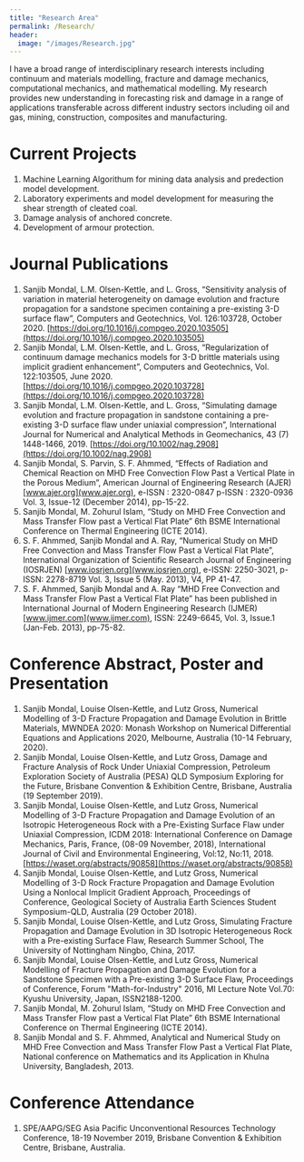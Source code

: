 ```yaml
---
title: "Research Area"
permalink: /Research/
header:
  image: "/images/Research.jpg"
---
```


I have a broad range of interdisciplinary research interests including continuum and materials modelling, fracture and damage mechanics, computational mechanics, and mathematical modelling. My research provides new understanding in forecasting risk and damage in a range of applications transferable across different industry sectors including oil and gas, mining, construction, composites and manufacturing.

# Current Projects
1. Machine Learning Algorithum for mining data analysis and predection model development.
2. Laboratory experiments and model development for measuring the shear strength of cleated coal.  
3. Damage analysis of anchored concrete.  
4. Development of armour protection.  

# Journal Publications
1. Sanjib Mondal, L.M. Olsen-Kettle, and L. Gross, “Sensitivity analysis of variation in material heterogeneity on damage evolution and fracture propagation for a sandstone specimen containing a pre-existing 3-D surface flaw”, Computers and Geotechnics, Vol. 126:103728, October 2020. [https://doi.org/10.1016/j.compgeo.2020.103505](https://doi.org/10.1016/j.compgeo.2020.103505)
2. Sanjib Mondal, L.M. Olsen-Kettle, and L. Gross, “Regularization of continuum damage mechanics models for 3-D brittle materials using implicit gradient enhancement”, Computers and Geotechnics, Vol. 122:103505, June 2020. 
[https://doi.org/10.1016/j.compgeo.2020.103728](https://doi.org/10.1016/j.compgeo.2020.103728)
3. Sanjib Mondal, L.M. Olsen-Kettle, and L. Gross, “Simulating damage evolution and fracture propagation in sandstone containing a pre-existing 3-D surface flaw under uniaxial compression”, International Journal for Numerical and Analytical Methods in Geomechanics, 43 (7) 1448-1466, 2019. [https://doi.org/10.1002/nag.2908](https://doi.org/10.1002/nag.2908)
4. Sanjib Mondal, S. Parvin, S. F. Ahmmed, “Effects of Radiation and Chemical Reaction on MHD Free Convection Flow Past a Vertical Plate in the Porous Medium”, American Journal of Engineering Research (AJER) [www.ajer.org](www.ajer.org), e-ISSN : 2320-0847 p-ISSN : 2320-0936 Vol. 3, Issue-12 (December 2014), pp-15-22.
5. Sanjib Mondal, M. Zohurul Islam, “Study on MHD Free Convection and Mass Transfer Flow past a Vertical Flat Plate” 6th BSME International Conference on Thermal Engineering (ICTE 2014).
6. S. F. Ahmmed, Sanjib Mondal and A. Ray, “Numerical Study on MHD Free Convection and Mass Transfer Flow Past a Vertical Flat Plate”,  International Organization of Scientific Research Journal of Engineering (IOSRJEN) [www.iosrjen.org](www.iosrjen.org),  e-ISSN: 2250-3021, p-ISSN: 2278-8719 Vol. 3, Issue 5 (May. 2013), V4, PP 41-47.
7. S. F. Ahmmed, Sanjib Mondal and A. Ray “MHD Free Convection and Mass Transfer Flow Past a Vertical Flat Plate” has been published in International Journal of Modern Engineering Research (IJMER) [www.ijmer.com](www.ijmer.com), ISSN: 2249-6645, Vol. 3, Issue.1 (Jan-Feb. 2013), pp-75-82.

# Conference Abstract, Poster and Presentation
1.	Sanjib Mondal, Louise Olsen-Kettle, and Lutz Gross, Numerical Modelling of 3-D Fracture Propagation and Damage Evolution in Brittle Materials, MWNDEA 2020: Monash Workshop on Numerical Differential Equations and Applications 2020, Melbourne, Australia (10-14 February, 2020).  
2.	Sanjib Mondal, Louise Olsen-Kettle, and Lutz Gross, Damage and Fracture Analysis of Rock Under Uniaxial Compression, Petroleum Exploration Society of Australia (PESA) QLD Symposium Exploring for the Future, Brisbane Convention & Exhibition Centre, Brisbane, Australia (19 September 2019).  
3.	Sanjib Mondal, Louise Olsen-Kettle, and Lutz Gross, Numerical Modelling of 3-D Fracture Propagation and Damage Evolution of an Isotropic Heterogeneous Rock with a Pre-Existing Surface Flaw under Uniaxial Compression, ICDM 2018: International Conference on Damage Mechanics, Paris, France, (08-09 November, 2018), International Journal of Civil and Environmental Engineering, Vol:12, No:11, 2018. [https://waset.org/abstracts/90858](https://waset.org/abstracts/90858)  
4.	Sanjib Mondal, Louise Olsen-Kettle, and Lutz Gross, Numerical Modelling of 3-D Rock Fracture Propagation and Damage Evolution Using a Nonlocal Implicit Gradient Approach, Proceedings of Conference, Geological Society of Australia Earth Sciences Student Symposium-QLD, Australia (29 October 2018).  
5.	Sanjib Mondal, Louise Olsen-Kettle, and Lutz Gross, Simulating Fracture Propagation and Damage Evolution in 3D Isotropic Heterogeneous Rock with a Pre-existing Surface Flaw, Research Summer School, The University of Nottingham Ningbo, China, 2017.  
6.	Sanjib Mondal, Louise Olsen-Kettle, and Lutz Gross, Numerical Modelling of Fracture Propagation and Damage Evolution for a Sandstone Specimen with a Pre-existing 3-D Surface Flaw, Proceedings of Conference, Forum "Math-for-Industry" 2016, MI Lecture Note Vol.70: Kyushu University, Japan, ISSN2188-1200.  
7.	Sanjib Mondal, M. Zohurul Islam, “Study on MHD Free Convection and Mass Transfer Flow past a Vertical Flat Plate” 6th BSME International Conference on Thermal Engineering (ICTE 2014).  
8.	Sanjib Mondal and S. F. Ahmmed, Analytical and Numerical Study on MHD Free Convection and Mass Transfer Flow Past a Vertical Flat Plate, National conference on Mathematics and its Application in Khulna University, Bangladesh, 2013.  

# Conference Attendance  
1.	SPE/AAPG/SEG Asia Pacific Unconventional Resources Technology Conference, 18-19 November 2019, Brisbane Convention & Exhibition Centre, Brisbane, Australia.  
